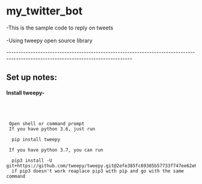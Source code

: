 # my_twitter_bot
 -This is the sample code to reply on tweets<br><br>
 -Using tweepy open source library


 <p>----------------------------------------------------------------------------------------------------------------------------------</p>
<h2> Set up notes: </h2>

<h4>Install tweepy-</h4><br><br>

     Open shell or command prompt
     If you have python 3.6, just run
     
      pip install tweepy
      
     If you have python 3.7, you can run
      
      pip3 install -U git+https://github.com/tweepy/tweepy.git@2efe385fc69385b57733f747ee62e6be12a1338b
      if pip3 doesn't work reaplace pip3 with pip and go with the same command
      
     

